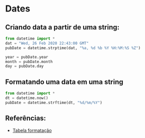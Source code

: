 # Dates

## Criando data a partir de uma string:
```python
from datetime import *
dat = "Wed, 26 Feb 2020 22:43:00 GMT"
pubDate = datetime.strptime(dat, "%a, %d %b %Y %H:%M:%S %Z")

year = pubDate.year
month = pubDate.month
day = pubDate.day
```

## Formatando uma data em uma string
```python
from datetime import *
dt = datetime.now()
pubDate = datetime.strftime(dt, "%d/%m/%Y")
```

## Referências:
- [Tabela formatação](https://docs.python.org/3/library/datetime.html#strftime-and-strptime-format-codes)
